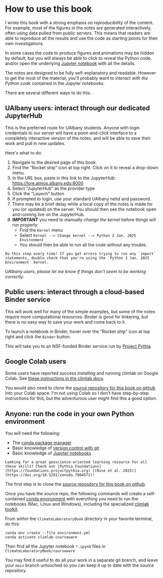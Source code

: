 # How to use this book

I wrote this book with a strong emphasis on *reproducibility* of the content.
For example, most of the figures in the notes are generated interactively,
often using data pulled from public servers. This means that readers are able
to reproduce all the results and use the code as starting points
for their own investigations.

In some cases the code to produce figures and animations may be hidden by default,
but you will always be able to click to reveal the Python code, and/or
open the underlying [Jupyter notebook][notebook] with all the details.

The notes are designed to be fully self-explanatory and readable.
However to get the most of the material, you'll probably want to
*interact with the Python code* contained in the Jupyter notebooks.

There are several different ways to do this.

## UAlbany users: interact through our dedicated JupyterHub

This is the preferred route for UAlbany students. Anyone with login credentials
to our server will have a point-and-click interface to a completely interactive
version of the notes, and will be able to save their work and pull in new updates.

Here's what to do:

1. Navigate to the desired page of this book.
2. Find the "Rocket ship" icon at top right. Click on it to reveal a drop-down menu.
3. In the URL box, paste in this link to the JupyterHub: <https://lore.atmos.albany.edu:8000>
4. Select "JupyterHub" as the provider type
5. Click the "Launch" button
6. If prompted to login, use your standard UAlbany netid and password.
7. There may be a brief delay while a local copy of the notes is made for you (or updated) on the server. You should then see the notebook open and running live on the JupyterHub.
8. **IMPORTANT** you need to manually *change the kernel* before things will run properly:
    - Find the `Kernel` menu
    - Select `Kernel --> Change kernel --> Python 3 Jan. 2025 Environment`
    - You should then be able to run all the code without any trouble.

```{note}
Do this step every time! If you get errors trying to run any `import` statements, double check that you're using the `Python 3 Jan. 2025 Environment` kernel.
```

*UAlbany users, please let me know if things don't seem to be working correctly.*

## Public users: interact through a cloud-based Binder service

This will work well for many of the simple examples,
but some of the notes require more computational resources.
Binder is good for tinkering, but there is no easy way to save your work and come back to it.

To launch a notebook in Binder, hover over the "Rocket ship" icon at top right and click the `Binder` button. 

This will take you to an NSF-funded Binder service run by [Project Pythia](https://projectpythia.org).

## Google Colab users

Some users have reported success installing and running climlab on Google Colab. 
See [these instructions in the climlab docs](https://climlab.readthedocs.io/en/latest/installation.html#installing-on-google-colab). 

You would also need to clone the [source repository for this book on github][repo] into your Colab space. 
I'm not using Colab so I don't have step-by-step instructions for this, but the adventurous user might find this a good option.

## Anyone: run the code in your own Python environment

You will need the following:

- The [conda package manager](https://docs.conda.io/en/latest/)
- Basic knowledge of [version control with git](https://git-scm.com)
- Basic knowledge of [Jupyter notebooks][notebook]

```{note}
Looking for a great geoscience-oriented learning resource for all these skills? Check out [Pythia Foundations](https://foundations.projectpythia.org) [(Rose et al. 2025)](https://doi.org/10.5281/zenodo.7884571)!
```

The first step is to clone the [source repository for this book on github][repo].

Once you have the source repo, the following commands will create a self-contained
[conda environment](https://docs.conda.io/projects/conda/en/latest/user-guide/concepts/environments.html)
with everything you need to run the notebooks (Mac, Linux and Windows),
including the specialized [climlab toolkit][climlab].

From within the `ClimateLaboratoryBook` directory in your favorite terminal, do this:

```
conda env create --file environment.yml
conda activate climlab-courseware
```

Then find all the Jupyter notebook `*.ipynb` files in `ClimateLaboratoryBook/courseware`

You may find it useful to do all your work in a separate git branch,
and leave your `main` branch untouched so you can keep it up to date with
the source repository.

[repo]: https://github.com/brian-rose/ClimateLaboratoryBook
[climlab]: https://github.com/climlab/climlab
[book]: https://brian-rose.github.io/ClimateLaboratoryBook/
[notebook]: https://jupyter-notebook.readthedocs.io/en/stable/
